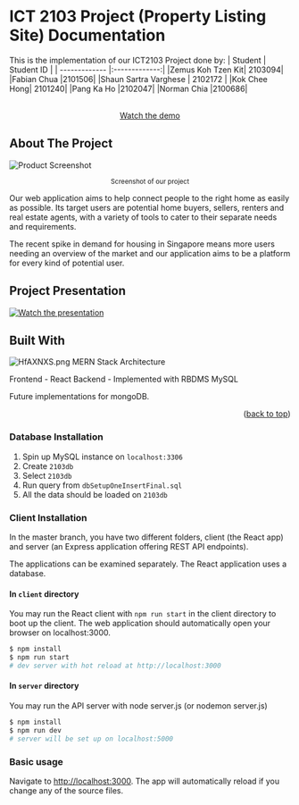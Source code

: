 # ICT 2103 Project (Property Listing Site) Documentation


  This is the implementation of our ICT2103 Project done by:
| Student | Student ID |
| ------------- |:-------------:|
|Zemus Koh Tzen Kit|  2103094|
|Fabian Chua |2101506|
|Shaun Sartra Varghese | 2102172 |
|Kok Chee Hong| 2101240|
|Pang Ka Ho |2102047|
|Norman Chia |2100686|
<div align="center">
  <p align="center">
    <br />
    <a href="https://youtu.be/RsTq94Kx2VQ" target="_blank" >Watch the demo</a>
  </p>
</div>

<!-- ABOUT THE PROJECT -->

## About The Project
![Product Screenshot](https://iili.io/HfAjZJa.png)

<p align="center"><small>Screenshot of our project</small> 
</p>
Our web application aims to help connect people to the right home as easily as possible. Its target users are potential home buyers, sellers, renters and real estate agents, with a variety of tools to cater to their separate needs and requirements. 


The recent spike in demand for housing in Singapore means more users needing an overview of the market and our application aims to be a platform for every kind of potential user.

## Project Presentation
[![Watch the presentation](https://img.youtube.com/vi/Zu3CUn-ZwmI/hqdefault.jpg)](https://youtu.be/Zu3CUn-ZwmI)

## Built With

![HfAXNXS.png](https://iili.io/HfAXNXS.png)
MERN Stack Architecture

Frontend - React
Backend - Implemented with RBDMS MySQL

Future implementations for mongoDB.

<p align="right">(<a href="#readme-top">back to top</a>)</p>

### Database Installation

1. Spin up MySQL instance on `localhost:3306`
2. Create `2103db`
3. Select `2103db` 
4. Run query from `dbSetupOneInsertFinal.sql`
5. All the data should be loaded on `2103db`

### Client Installation

In the master branch, you have two different folders, client (the React app) and server (an Express application offering REST API endpoints).

The applications can be examined separately. The React application uses a database.

#### In `client` directory

You may run the React client with `npm run start` in the client directory to boot up the client. The web application should automatically open your browser on localhost:3000.

```bash
$ npm install
$ npm run start
# dev server with hot reload at http://localhost:3000
```

#### In `server` directory

You may run the API server with node server.js (or nodemon server.js) 

```bash
$ npm install
$ npm run dev
# server will be set up on localhost:5000
```

### Basic usage
Navigate to [http://localhost:3000](http://localhost:3000). The app will automatically reload if you change any of the source files.